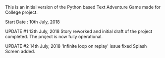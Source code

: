 This is an initial version of the Python based Text Adventure Game made for College project.

Start Date : 10th July, 2018

UPDATE #1
13th July, 2018
Story reworked and initial draft of the project completed.
The project is now fully operational.

UPDATE #2
14th July, 2018
'Infinite loop on replay' issue fixed
Splash Screen added.
